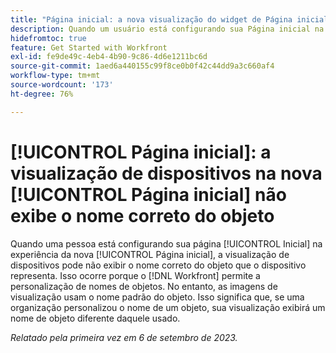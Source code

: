 ```yaml
---
title: "Página inicial: a nova visualização do widget de Página inicial não exibe o nome correto do objeto"
description: Quando um usuário está configurando sua Página inicial na nova experiência da Página inicial, as visualizações de widget podem não exibir o nome correto do objeto que o widget representa. Isso ocorre porque o Workfront permite a personalização de nomes de objetos. No entanto, as imagens de visualização usam o nome padrão do objeto. Isso significa que, se uma organização personalizou o nome de um objeto, sua visualização exibirá um nome de objeto diferente daquele usado.
hidefromtoc: true
feature: Get Started with Workfront
exl-id: fe9de49c-4eb4-4b90-9c86-4d6e1211bc6d
source-git-commit: 1aed6a440155c99f8ce0b0f42c44dd9a3c660af4
workflow-type: tm+mt
source-wordcount: '173'
ht-degree: 76%

---
```


# [!UICONTROL Página inicial]: a visualização de dispositivos na nova [!UICONTROL Página inicial] não exibe o nome correto do objeto

<!--valid issue; won't fix-->

Quando uma pessoa está configurando sua página [!UICONTROL Inicial] na experiência da nova [!UICONTROL Página inicial], a visualização de dispositivos pode não exibir o nome correto do objeto que o dispositivo representa. Isso ocorre porque o [!DNL Workfront] permite a personalização de nomes de objetos. No entanto, as imagens de visualização usam o nome padrão do objeto. Isso significa que, se uma organização personalizou o nome de um objeto, sua visualização exibirá um nome de objeto diferente daquele usado.

_Relatado pela primeira vez em 6 de setembro de 2023._
